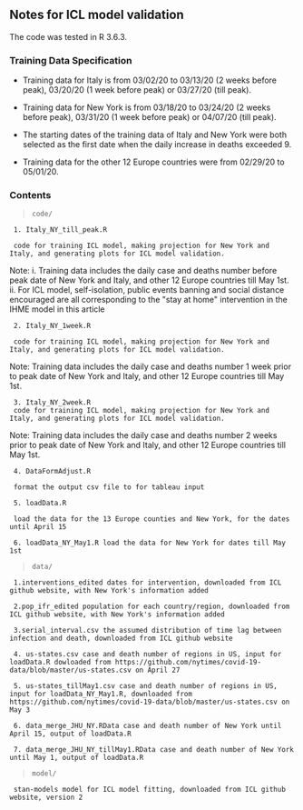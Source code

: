 ## Notes for ICL model validation

The code was tested in R 3.6.3.

### Training Data Specification

* Training data for Italy is from 03/02/20 to 03/13/20 (2 weeks before peak), 03/20/20 (1 week before peak) or 03/27/20 (till peak). 


* Training data for New York is from 03/18/20 to 03/24/20 (2 weeks before peak), 03/31/20 (1 week before peak) or 04/07/20 (till peak). 


* The starting dates of the training data of Italy and New York were both selected as the first date when the daily increase in deaths exceeded 9. 


* Training data for the other 12 Europe countries were from 02/29/20 to 05/01/20.


### Contents

> `code/`

     1. Italy_NY_till_peak.R 
     
     code for training ICL model, making projection for New York and Italy, and generating plots for ICL model validation.
      
   Note: 
     i. Training data includes the daily case and deaths number before peak date of New York and Italy, 
     and other 12 Europe countries till May 1st. 
     ii. For ICL model, self-isolation, public events banning and social distance encouraged 
     are all corresponding to the "stay at home" intervention in the IHME model in this article
      
     2. Italy_NY_1week.R 
     
     code for training ICL model, making projection for New York and Italy, and generating plots for ICL model validation.
      
   Note:
     Training data includes the daily case and deaths number 1 week prior to peak date of 
     New York and Italy, and other 12 Europe countries till May 1st.
      
     3. Italy_NY_2week.R
     code for training ICL model, making projection for New York and Italy, and generating plots for ICL model validation.
   Note:
     Training data includes the daily case and deaths number 2 weeks prior to peak date of 
     New York and Italy, and other 12 Europe countries till May 1st.
      
     4. DataFormAdjust.R 
     
     format the output csv file to for tableau input
      
     5. loadData.R
     
     load the data for the 13 Europe counties and New York, for the dates until April 15
      
     6. loadData_NY_May1.R load the data for New York for dates till May 1st
      

> `data/`
	
     1.interventions_edited dates for intervention, downloaded from ICL github website, with New York's information added
      
     2.pop_ifr_edited population for each country/region, downloaded from ICL github website, with New York's information added
      
     3.serial_interval.csv the assumed distribution of time lag between infection and death, downloaded from ICL github website
      
     4. us-states.csv case and death number of regions in US, input for loadData.R dowloaded from https://github.com/nytimes/covid-19-data/blob/master/us-states.csv on April 27
      
     5. us-states_tillMay1.csv case and death number of regions in US, input for loadData_NY_May1.R, downloaded from https://github.com/nytimes/covid-19-data/blob/master/us-states.csv on May 3
      
     6. data_merge_JHU_NY.RData case and death number of New York until April 15, output of loadData.R
      
     7. data_merge_JHU_NY_tillMay1.RData case and death number of New York until May 1, output of loadData.R
            
> `model/`

     stan-models model for ICL model fitting, downloaded from ICL github website, version 2
